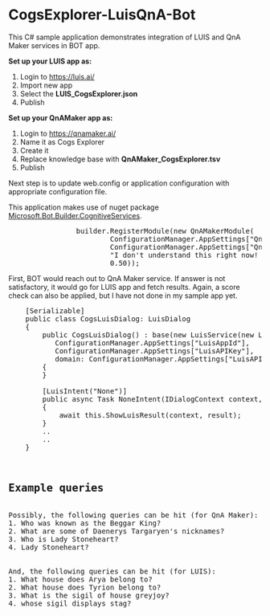 # CogsExplorer-LuisQnA-Bot
This C# sample application demonstrates integration of LUIS and QnA Maker services in BOT app.

<b>Set up your LUIS app as:</b>
<ol>
<li>Login to <a href="https://luis.ai/">https://luis.ai/</a></li>
<li>Import new app</li>
<li>Select the <b>LUIS_CogsExplorer.json</b></li>
<li>Publish</li>
</ol>

<b>Set up your QnAMaker app as:</b>
<ol>
<li>Login to <a href="https://qnamaker.ai/">https://qnamaker.ai/</a></li>
<li>Name it as Cogs Explorer</li>
<li>Create it</li>
<li>Replace knowledge base with <b>QnAMaker_CogsExplorer.tsv</b></li>
<li>Publish</li>
</ol>

Next step is to update web.config or application configuration with appropriate configuration file.

This application makes use of nuget package <a href="https://www.nuget.org/packages/Microsoft.Bot.Builder.CognitiveServices">Microsoft.Bot.Builder.CognitiveServices</a>.

<pre>
                builder.RegisterModule(new QnAMakerModule(
                        ConfigurationManager.AppSettings["QnASubscriptionKey"],
                        ConfigurationManager.AppSettings["QnAKnowledgebaseId"],
                        "I don't understand this right now! Try another query!",
                        0.50));
</pre>

First, BOT would reach out to QnA Maker service. If answer is not satisfactory, it would go for LUIS app and fetch results. Again, a score check can also be applied, but I have not done in my sample app yet.

<pre>
    [Serializable]
    public class CogsLuisDialog: LuisDialog<object>
    {
        public CogsLuisDialog() : base(new LuisService(new LuisModelAttribute(
           ConfigurationManager.AppSettings["LuisAppId"],
           ConfigurationManager.AppSettings["LuisAPIKey"],
           domain: ConfigurationManager.AppSettings["LuisAPIHostName"])))
        {
        }

        [LuisIntent("None")]
        public async Task NoneIntent(IDialogContext context, LuisResult result)
        {
            await this.ShowLuisResult(context, result);
        }
        ..
        ..
    }
</pre>

<h2><b>Example queries</b></h2>
Possibly, the following queries can be hit (for QnA Maker):
1. Who was known as the Beggar King?
2. What are some of Daenerys Targaryen's nicknames?
3. Who is Lady Stoneheart?
4. Lady Stoneheart?
<br/>
And, the following queries can be hit (for LUIS):
1. What house does Arya belong to?
2. What house does Tyrion belong to?
3. What is the sigil of house greyjoy?
4. whose sigil displays stag?
